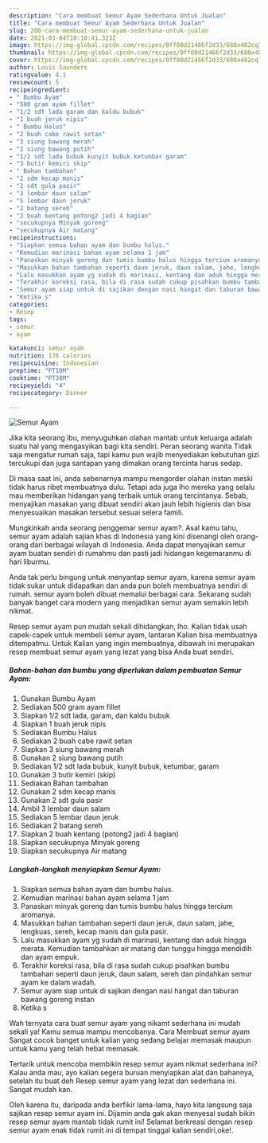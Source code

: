 ```yaml
---
description: "Cara membuat Semur Ayam Sederhana Untuk Jualan"
title: "Cara membuat Semur Ayam Sederhana Untuk Jualan"
slug: 200-cara-membuat-semur-ayam-sederhana-untuk-jualan
date: 2021-03-04T10:10:41.323Z
image: https://img-global.cpcdn.com/recipes/0ff80d21466f2d33/680x482cq70/semur-ayam-foto-resep-utama.jpg
thumbnail: https://img-global.cpcdn.com/recipes/0ff80d21466f2d33/680x482cq70/semur-ayam-foto-resep-utama.jpg
cover: https://img-global.cpcdn.com/recipes/0ff80d21466f2d33/680x482cq70/semur-ayam-foto-resep-utama.jpg
author: Louis Saunders
ratingvalue: 4.1
reviewcount: 5
recipeingredient:
- " Bumbu Ayam"
- "500 gram ayam fillet"
- "1/2 sdt lada garam dan kaldu bubuk"
- "1 buah jeruk nipis"
- " Bumbu Halus"
- "2 buah cabe rawit setan"
- "3 siung bawang merah"
- "2 siung bawang putih"
- "1/2 sdt lada bubuk kunyit bubuk ketumbar garam"
- "3 butir kemiri skip"
- " Bahan tambahan"
- "2 sdm kecap manis"
- "2 sdt gula pasir"
- "3 lembar daun salam"
- "5 lembar daun jeruk"
- "2 batang sereh"
- "2 buah kentang potong2 jadi 4 bagian"
- "secukupnya Minyak goreng"
- "secukupnya Air matang"
recipeinstructions:
- "Siapkan semua bahan ayam dan bumbu halus."
- "Kemudian marinasi bahan ayam selama 1 jam"
- "Panaskan minyak goreng dan tumis bumbu halus hingga tercium aromanya."
- "Masukkan bahan tambahan seperti daun jeruk, daun salam, jahe, lengkuas, sereh, kecap manis dan gula pasir."
- "Lalu masukkan ayam yg sudah di marinasi, kentang dan aduk hingga merata. Kemudian tambahkan air matang dan tunggu hingga mendidih dan ayam empuk."
- "Terakhir koreksi rasa, bila di rasa sudah cukup pisahkan bumbu tambahan seperti daun jeruk, daun salam, sereh dan pindahkan semur ayam ke dalam wadah."
- "Semur ayam siap untuk di sajikan dengan nasi hangat dan taburan bawang goreng instan"
- "Ketika s"
categories:
- Resep
tags:
- semur
- ayam

katakunci: semur ayam 
nutrition: 176 calories
recipecuisine: Indonesian
preptime: "PT10M"
cooktime: "PT38M"
recipeyield: "4"
recipecategory: Dinner

---
```



![Semur Ayam](https://img-global.cpcdn.com/recipes/0ff80d21466f2d33/680x482cq70/semur-ayam-foto-resep-utama.jpg)

Jika kita seorang ibu, menyuguhkan olahan mantab untuk keluarga adalah suatu hal yang mengasyikan bagi kita sendiri. Peran seorang  wanita Tidak saja mengatur rumah saja, tapi kamu pun wajib menyediakan kebutuhan gizi tercukupi dan juga santapan yang dimakan orang tercinta harus sedap.

Di masa  saat ini, anda sebenarnya mampu mengorder olahan instan meski tidak harus ribet membuatnya dulu. Tetapi ada juga lho mereka yang selalu mau memberikan hidangan yang terbaik untuk orang tercintanya. Sebab, menyajikan masakan yang dibuat sendiri akan jauh lebih higienis dan bisa menyesuaikan masakan tersebut sesuai selera famili. 



Mungkinkah anda seorang penggemar semur ayam?. Asal kamu tahu, semur ayam adalah sajian khas di Indonesia yang kini disenangi oleh orang-orang dari berbagai wilayah di Indonesia. Anda dapat menyajikan semur ayam buatan sendiri di rumahmu dan pasti jadi hidangan kegemaranmu di hari liburmu.

Anda tak perlu bingung untuk menyantap semur ayam, karena semur ayam tidak sukar untuk didapatkan dan anda pun boleh membuatnya sendiri di rumah. semur ayam boleh dibuat memalui berbagai cara. Sekarang sudah banyak banget cara modern yang menjadikan semur ayam semakin lebih nikmat.

Resep semur ayam pun mudah sekali dihidangkan, lho. Kalian tidak usah capek-capek untuk membeli semur ayam, lantaran Kalian bisa membuatnya ditempatmu. Untuk Kalian yang ingin membuatnya, dibawah ini merupakan resep membuat semur ayam yang lezat yang bisa Anda buat sendiri.

<!--inarticleads1-->

##### Bahan-bahan dan bumbu yang diperlukan dalam pembuatan Semur Ayam:

1. Gunakan  Bumbu Ayam
1. Sediakan 500 gram ayam fillet
1. Siapkan 1/2 sdt lada, garam, dan kaldu bubuk
1. Siapkan 1 buah jeruk nipis
1. Sediakan  Bumbu Halus
1. Sediakan 2 buah cabe rawit setan
1. Siapkan 3 siung bawang merah
1. Gunakan 2 siung bawang putih
1. Sediakan 1/2 sdt lada bubuk, kunyit bubuk, ketumbar, garam
1. Gunakan 3 butir kemiri (skip)
1. Sediakan  Bahan tambahan
1. Gunakan 2 sdm kecap manis
1. Gunakan 2 sdt gula pasir
1. Ambil 3 lembar daun salam
1. Sediakan 5 lembar daun jeruk
1. Sediakan 2 batang sereh
1. Siapkan 2 buah kentang (potong2 jadi 4 bagian)
1. Siapkan secukupnya Minyak goreng
1. Siapkan secukupnya Air matang




<!--inarticleads2-->

##### Langkah-langkah menyiapkan Semur Ayam:

1. Siapkan semua bahan ayam dan bumbu halus.
1. Kemudian marinasi bahan ayam selama 1 jam
1. Panaskan minyak goreng dan tumis bumbu halus hingga tercium aromanya.
1. Masukkan bahan tambahan seperti daun jeruk, daun salam, jahe, lengkuas, sereh, kecap manis dan gula pasir.
1. Lalu masukkan ayam yg sudah di marinasi, kentang dan aduk hingga merata. Kemudian tambahkan air matang dan tunggu hingga mendidih dan ayam empuk.
1. Terakhir koreksi rasa, bila di rasa sudah cukup pisahkan bumbu tambahan seperti daun jeruk, daun salam, sereh dan pindahkan semur ayam ke dalam wadah.
1. Semur ayam siap untuk di sajikan dengan nasi hangat dan taburan bawang goreng instan
1. Ketika s




Wah ternyata cara buat semur ayam yang nikamt sederhana ini mudah sekali ya! Kamu semua mampu mencobanya. Cara Membuat semur ayam Sangat cocok banget untuk kalian yang sedang belajar memasak maupun untuk kamu yang telah hebat memasak.

Tertarik untuk mencoba membikin resep semur ayam nikmat sederhana ini? Kalau anda mau, ayo kalian segera buruan menyiapkan alat dan bahannya, setelah itu buat deh Resep semur ayam yang lezat dan sederhana ini. Sangat mudah kan. 

Oleh karena itu, daripada anda berfikir lama-lama, hayo kita langsung saja sajikan resep semur ayam ini. Dijamin anda gak akan menyesal sudah bikin resep semur ayam mantab tidak rumit ini! Selamat berkreasi dengan resep semur ayam enak tidak rumit ini di tempat tinggal kalian sendiri,oke!.

